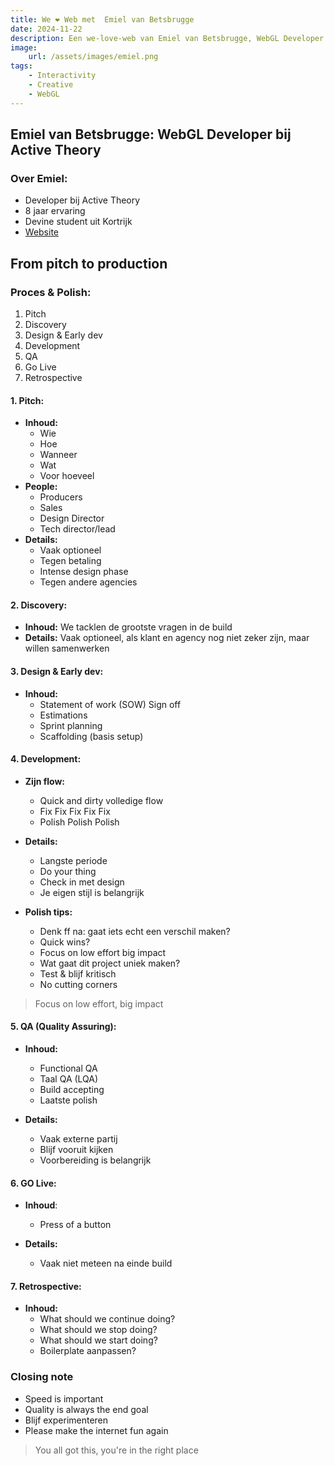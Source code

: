 ```yaml
---
title: We ❤️ Web met  Emiel van Betsbrugge
date: 2024-11-22
description: Een we-love-web van Emiel van Betsbrugge, WebGL Developer bij Active Theory
image:
    url: /assets/images/emiel.png
tags:
    - Interactivity
    - Creative
    - WebGL
---
```


## Emiel van Betsbrugge: WebGL Developer bij Active Theory

### Over Emiel:

- Developer bij Active Theory
- 8 jaar ervaring
- Devine student uit Kortrijk
- [Website](https://emielvanbetsbrugge.be/)

## From pitch to production

### Proces & Polish:

1. Pitch
2. Discovery
3. Design & Early dev
4. Development
5. QA
6. Go Live
7. Retrospective

#### 1. Pitch:

- **Inhoud:**
    - Wie
    - Hoe
    - Wanneer
    - Wat
    - Voor hoeveel
- **People:**
    - Producers
    - Sales
    - Design Director
    - Tech director/lead
- **Details:**
    - Vaak optioneel
    - Tegen betaling
    - Intense design phase
    - Tegen andere agencies

#### 2. Discovery:

- **Inhoud:** We tacklen de grootste vragen in de build
- **Details:** Vaak optioneel, als klant en agency nog niet zeker zijn, maar willen samenwerken

#### 3. Design & Early dev:

- **Inhoud:**
    - Statement of work (SOW) Sign off
    - Estimations
    - Sprint planning
    - Scaffolding (basis setup)

#### 4. Development:

- **Zijn flow:**

    - Quick and dirty volledige flow
    - Fix Fix Fix Fix Fix
    - Polish Polish Polish

- **Details:**

    - Langste periode
    - Do your thing
    - Check in met design
    - Je eigen stijl is belangrijk

- **Polish tips:**
    - Denk ff na: gaat iets echt een verschil maken?
    - Quick wins?
    - Focus on low effort big impact
    - Wat gaat dit project uniek maken?
    - Test & blijf kritisch
    - No cutting corners

> Focus on low effort, big impact

#### 5. QA (Quality Assuring):

- **Inhoud:**

    - Functional QA
    - Taal QA (LQA)
    - Build accepting
    - Laatste polish

- **Details:**
    - Vaak externe partij
    - Blijf vooruit kijken
    - Voorbereiding is belangrijk

#### 6. GO Live:

- **Inhoud**:

    - Press of a button

- **Details:**
    - Vaak niet meteen na einde build

#### 7. Retrospective:

- **Inhoud:**
    - What should we continue doing?
    - What should we stop doing?
    - What should we start doing?
    - Boilerplate aanpassen?

### Closing note

- Speed is important
- Quality is always the end goal
- Blijf experimenteren
- Please make the internet fun again

> You all got this, you're in the right place
